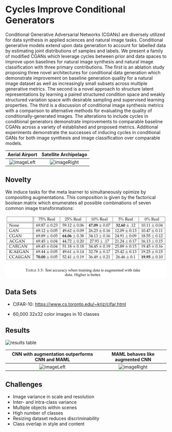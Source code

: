 # Cycles Improve Conditional Generators

Conditional Generative Adversarial Networks (CGANs) are diversely utilized for data synthesis in applied sciences and natural image tasks. Conditional generative models extend upon data generation to account for labelled data by estimating joint distributions of samples and labels. We present a family of modified CGANs which leverage cycles between prior and data spaces to improve upon baselines for natural image synthesis and natural image classification with three primary contributions. The first is an ablation study proposing three novel architectures for conditional data generation which demonstrate improvement on baseline generation quality for a natural image dataset as well as increasingly small subsets across multiple generative metrics. The second is a novel approach to structure latent representations by learning a paired structured condition space and weakly structured variation space with desirable sampling and supervised learning properties. The third is a discussion of conditional image synthesis metrics with a comparison to alternative methods for evaluating the quality of conditionally-generated images. The alterations to include cycles in conditional generators demonstrate improvements to comparable baseline CGANs across a variety of established and proposed metrics. Additional experiments demonstrate the successes of inducing cycles in conditional GANs for both image synthesis and image classification over comparable models.

Aerial Airport             |  Satellite Archipelago
:-------------------------:|:-------------------------:
![imageLeft](imgs/sample1.png)  |  ![imageRight](imgs/sample2.png)


## Novelty
We induce tasks for the meta learner to simultaneously opimize by compositing augmentations. This composition is given by the factorical boolean matrix which enumerates all possible combinations of seven common image transformations:

![augment image](imgs/aug_table.png)

## Data Sets
* CIFAR-10: https://www.cs.toronto.edu/~kriz/cifar.html
- 60,000 32x32 color images in 10 classes

## Results

![results table](imgs/results_table.png)

CNN with augmentation outperforms CNN and MAML             |  MAML behaves like augmented CNN
:-------------------------:|:-------------------------:
![imageLeft](imgs/results_plot1.png)  |  ![imageRight](imgs/results_plot2.png)

## Challenges
- Image variance in scale and resolution
- Inter- and intra-class variance
- Multiple objects within scenes
- High number of classes
- Resizing dataset reduces discriminability
- Class overlap in style and content

